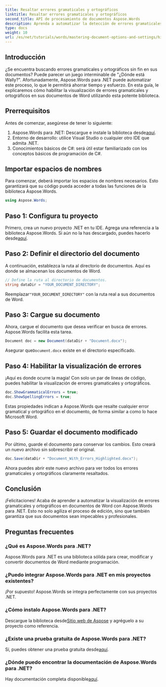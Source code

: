 ```yaml
---
title: Resaltar errores gramaticales y ortográficos
linktitle: Resaltar errores gramaticales y ortográficos
second_title: API de procesamiento de documentos Aspose.Words
description: Aprenda a automatizar la detección de errores gramaticales y ortográficos en documentos de Word con Aspose.Words para .NET. Esta guía paso a paso.
type: docs
weight: 10
url: /es/net/tutorials/words/mastering-document-options-and-settings/highlight-grammatical-and-spelling-errors/
---
```

## Introducción

¿Se encuentra buscando errores gramaticales y ortográficos sin fin en sus documentos? Puede parecer un juego interminable de "¿Dónde está Wally?". Afortunadamente, Aspose.Words para .NET puede automatizar este proceso, lo que le permitirá ahorrar tiempo y esfuerzo. En esta guía, le explicaremos cómo habilitar la visualización de errores gramaticales y ortográficos en sus documentos de Word utilizando esta potente biblioteca.

## Prerrequisitos

Antes de comenzar, asegúrese de tener lo siguiente:

1.  Aspose.Words para .NET: Descargue e instale la biblioteca desde[aquí](https://releases.aspose.com/words/net/).
2. Entorno de desarrollo: utilice Visual Studio o cualquier otro IDE que admita .NET.
3. Conocimientos básicos de C#: será útil estar familiarizado con los conceptos básicos de programación de C#.

## Importar espacios de nombres

Para comenzar, deberá importar los espacios de nombres necesarios. Esto garantizará que su código pueda acceder a todas las funciones de la biblioteca Aspose.Words.

```csharp
using Aspose.Words;
```

## Paso 1: Configura tu proyecto

 Primero, crea un nuevo proyecto .NET en tu IDE. Agrega una referencia a la biblioteca Aspose.Words. Si aún no la has descargado, puedes hacerlo desde[aquí](https://releases.aspose.com/words/net/).

## Paso 2: Definir el directorio del documento

A continuación, establezca la ruta al directorio de documentos. Aquí es donde se almacenan los documentos de Word.

```csharp
// Define la ruta al directorio de documentos.
string dataDir = "YOUR_DOCUMENT_DIRECTORY";
```

 Reemplazar`"YOUR_DOCUMENT_DIRECTORY"` con la ruta real a sus documentos de Word.

## Paso 3: Cargue su documento

Ahora, cargue el documento que desea verificar en busca de errores. Aspose.Words facilita esta tarea.

```csharp
Document doc = new Document(dataDir + "Document.docx");
```

 Asegurar que`Document.docx` existe en el directorio especificado.

## Paso 4: Habilitar la visualización de errores

¡Aquí es donde ocurre la magia! Con solo un par de líneas de código, puedes habilitar la visualización de errores gramaticales y ortográficos.

```csharp
doc.ShowGrammaticalErrors = true;
doc.ShowSpellingErrors = true;
```

Estas propiedades indican a Aspose.Words que resalte cualquier error gramatical y ortográfico en el documento, de forma similar a como lo hace Microsoft Word.

## Paso 5: Guardar el documento modificado

Por último, guarde el documento para conservar los cambios. Esto creará un nuevo archivo sin sobrescribir el original.

```csharp
doc.Save(dataDir + "Document_With_Errors_Highlighted.docx");
```

Ahora puedes abrir este nuevo archivo para ver todos los errores gramaticales y ortográficos claramente resaltados.

## Conclusión

¡Felicitaciones! Acaba de aprender a automatizar la visualización de errores gramaticales y ortográficos en documentos de Word con Aspose.Words para .NET. Esto no solo agiliza el proceso de edición, sino que también garantiza que sus documentos sean impecables y profesionales.

## Preguntas frecuentes

### ¿Qué es Aspose.Words para .NET?
Aspose.Words para .NET es una biblioteca sólida para crear, modificar y convertir documentos de Word mediante programación.

### ¿Puedo integrar Aspose.Words para .NET en mis proyectos existentes?
¡Por supuesto! Aspose.Words se integra perfectamente con sus proyectos .NET.

### ¿Cómo instalo Aspose.Words para .NET?
 Descargue la biblioteca desde[Sitio web de Aspose](https://releases.aspose.com/words/net/) y agréguelo a su proyecto como referencia.

### ¿Existe una prueba gratuita de Aspose.Words para .NET?
 Sí, puedes obtener una prueba gratuita desde[aquí](https://releases.aspose.com/).

### ¿Dónde puedo encontrar la documentación de Aspose.Words para .NET?
 Hay documentación completa disponible[aquí](https://reference.aspose.com/words/net/).